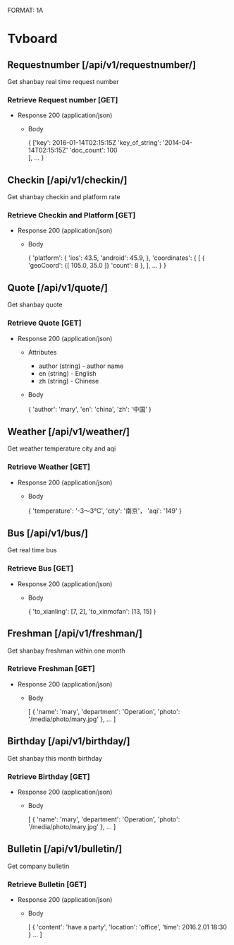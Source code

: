 FORMAT: 1A

# Tvboard

## Requestnumber [/api/v1/requestnumber/]
Get shanbay real time request number

### Retrieve Request number [GET]

+ Response 200 (application/json)

    + Body

        {
            ['key': 2016-01-14T02:15:15Z 
             'key_of_string': '2014-04-14T02:15:15Z'
             'doc_count': 100  
            ],
            ... 
        } 

## Checkin [/api/v1/checkin/]
Get shanbay checkin and platform rate

### Retrieve Checkin and Platform [GET]

+ Response 200 (application/json)

    + Body

        {
            'platform': 
                {
                    'ios': 43.5,
                    'android': 45.9,
                },
            'coordinates':
                {
                    [
                        {
                            'geoCoord':
                                {[
                                    105.0, 35.0
                                ]} 
                            'count': 8
                        },
                    ],
                    ...
                }
        }

## Quote [/api/v1/quote/]
Get shanbay quote

### Retrieve Quote [GET]

+ Response 200 (application/json)

    + Attributes
        + author (string) - author name
        + en (string) - English
        + zh (string) - Chinese

    + Body

        {
            'author': 'mary',
            'en': 'china',
            'zh': '中国’
        }

## Weather [/api/v1/weather/]
Get weather temperature city and aqi

### Retrieve Weather [GET]

+ Response 200 (application/json)

    + Body

        {
            'temperature': '-3～3℃',
            'city': '南京'，
            ’aqi': '149'
        }

## Bus [/api/v1/bus/]
Get real time bus

### Retrieve Bus [GET]

+ Response 200 (application/json)

    + Body

        {
            'to_xianling': 
                [7, 2],
            'to_xinmofan': 
                [13, 15]
        }

## Freshman [/api/v1/freshman/]
Get shanbay freshman within one month

### Retrieve Freshman [GET]

+ Response 200 (application/json)

    + Body

        [
            {
                'name': 'mary',
                'department': 'Operation',
                'photo': '/media/photo/mary.jpg'
            },
            ...
        ]

## Birthday [/api/v1/birthday/]
Get shanbay this month birthday

### Retrieve Birthday [GET]

+ Response 200 (application/json)

    + Body

        [
            {
                'name': 'mary',
                'department': 'Operation',
                'photo': '/media/photo/mary.jpg'
            },
            ...
        ]

## Bulletin [/api/v1/bulletin/]
Get company bulletin 

### Retrieve Bulletin [GET]

+ Response 200 (application/json)

    + Body

        [
            {
                'content': 'have a party',
                'location': 'office',
                'time': 2016.2.01 18:30
            }
            ...
        ]

